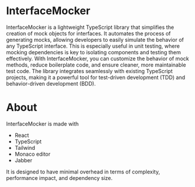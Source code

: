 # InterfaceMocker
InterfaceMocker is a lightweight TypeScript library that simplifies the creation of mock objects for interfaces. It automates the process of generating mocks, allowing developers to easily simulate the behavior of any TypeScript interface. This is especially useful in unit testing, where mocking dependencies is key to isolating components and testing them effectively. With InterfaceMocker, you can customize the behavior of mock methods, reduce boilerplate code, and ensure cleaner, more maintainable test code. The library integrates seamlessly with existing TypeScript projects, making it a powerful tool for test-driven development (TDD) and behavior-driven development (BDD).

# About
InterfaceMocker is made with
- React
- TypeScript
- Tailwind
- Monaco editor
- Jabber

It is designed to have minimal overhead in terms of complexity, performance impact, and dependency size.
